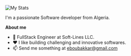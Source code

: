 ![My Stats](https://github-readme-stats.vercel.app/api?username=Eboubaker&show_icons=true&include_all_commits=true&count_private=true)  

I'm a passionate Software developer from Algeria.  

**About me**
- 💼 FullStack Engineer at Soft-Lines LLC.
- ❤️ I like building challenging and innovative softwares.
- 📫 Send me something at eboubakkar@gmail.com

<!---
ZOLDIK0/ZOLDIK0 is a ✨ special ✨ repository because its `README.md` (this file) appears on your GitHub profile.
You can click the Preview link to take a look at your changes.
--->
